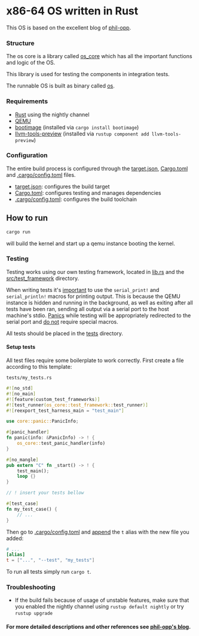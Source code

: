 # x86-64 OS written in Rust 
This OS is based on the excellent blog of [phil-opp](https://os.phil-opp.com/). 

### Structure
The os core is a library called [os_core](/src/lib.rs) which has all the important functions and logic of the OS.

This library is used for testing the components in integration tests.

The runnable OS is built as binary called [os](/src/main.rs).

### Requirements
- [Rust](https://www.rust-lang.org/) using the nightly channel
- [QEMU](https://www.qemu.org/)
- [bootimage](https://crates.io/crates/bootimage) (installed via `cargo install bootimage`)
- [llvm-tools-preview](https://docs.rs/llvm-tools/latest/llvm_tools/) (installed via `rustup component add llvm-tools-preview`)

### Configuration

The entire build process is configured through the [target.json](/target.json), [Cargo.toml](/Cargo.toml) and [.cargo/config.toml](/.cargo/config.toml) files.

- [target.json](/target.json): configures the build target
- [Cargo.toml](/Cargo.toml): configures testing and manages dependencies
- [.cargo/config.toml](/.cargo/config.toml): configures the build toolchain

## How to run
```bash
cargo run
```
will build the kernel and start up a qemu instance booting the kernel.

### Testing
Testing works using our own testing framework, located in [lib.rs](/src/lib.rs) and the [src/test_framework](/src/test_framework) directory.

When writing tests it's <u>important</u> to use the `serial_print!` and `serial_println!` macros for printing output. This is because the QEMU instance is hidden and running in the background, as well as exiting after all tests have been ran, sending all output via a serial port to the host machine's stdio. <u>Panics</u> while testing will be appropriately redirected to the serial port and <u>do not</u> require special macros.

All tests should be placed in the [tests](/tests/) directory.

#### Setup tests

All test files require some boilerplate to work correctly. First create a file according to this template:

`tests/my_tests.rs`
```rust
#![no_std]
#![no_main]
#![feature(custom_test_frameworks)]
#![test_runner(os_core::test_framework::test_runner)]
#![reexport_test_harness_main = "test_main"]

use core::panic::PanicInfo;

#[panic_handler]
fn panic(info: &PanicInfo) -> ! {
    os_core::test_panic_handler(info)
}

#[no_mangle]
pub extern "C" fn _start() -> ! {
    test_main();
    loop {}
}

// ! insert your tests bellow

#[test_case]
fn my_test_case() {
    // ...
}
```

Then go to [.cargo/config.toml](/.cargo/config.toml) and <u>append</u> the `t` alias with the new file you added:
```toml
# ...
[alias]
t = ["...", "--test", "my_tests"]
```

To run all tests simply run `cargo t`.


### Troubleshooting
- If the build fails because of usage of unstable features, make sure that you enabled the nightly channel using `rustup default nightly` or try `rustup upgrade`


#### For more detailed descriptions and other references see [phil-opp's blog](https://os.phil-opp.com/).
